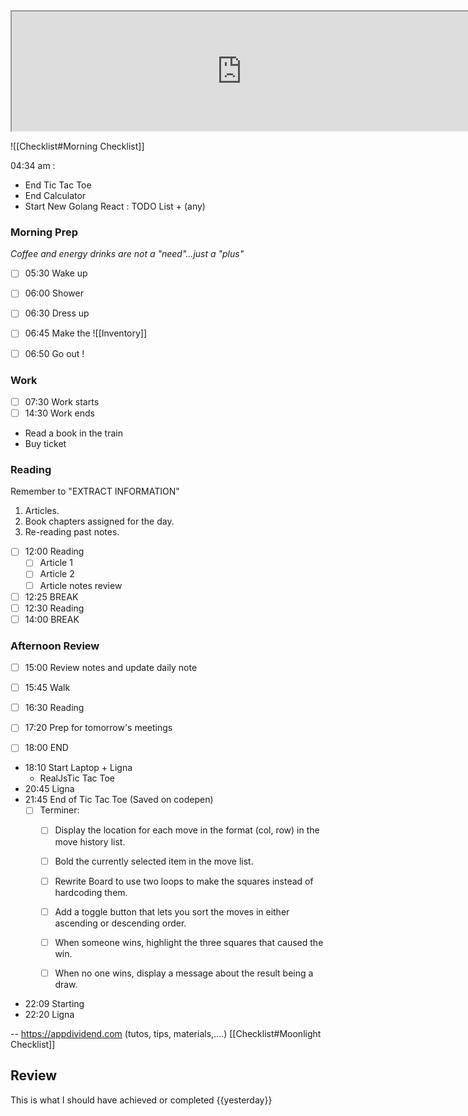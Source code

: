 <iframe src="https://www.youtube.com/embed/bkXn38__Gy0" class="resize-both" style="height: 191px; width: 735px;"></iframe>


![[Checklist#Morning Checklist]]

04:34 am : 
- End Tic Tac Toe
- End Calculator
- Start New Golang React : TODO List + (any)

### Morning Prep

*Coffee and energy drinks are not a "need"...just a "plus"*

- [ ] 05:30 Wake up
- [ ] 06:00 Shower
- [ ] 06:30 Dress up
- [ ] 06:45 Make the ![[Inventory]]
- [ ] 06:50 Go out !


### Work

- [ ] 07:30 Work starts
- [ ] 14:30 Work ends

* Read a book in the train
* Buy ticket

### Reading

Remember to "EXTRACT INFORMATION"

1. Articles.
2. Book chapters assigned for the day.
3. Re-reading past notes.
   
- [ ] 12:00 Reading
  - [ ] Article 1
  - [ ] Article 2
  - [ ] Article notes review
- [ ] 12:25 BREAK
- [ ] 12:30 Reading
- [ ] 14:00 BREAK

### Afternoon Review

- [ ] 15:00 Review notes and update daily note 
- [ ] 15:45 Walk
- [ ] 16:30 Reading
- [ ] 17:20 Prep for tomorrow's meetings
- [ ] 18:00 END


- 18:10 Start Laptop + Ligna
    - RealJsTic Tac Toe  
- 20:45 Ligna
- 21:45 End of Tic Tac  Toe (Saved on codepen)
    - [ ] Terminer:
        - [ ] Display the location for each move in the format (col, row) in the move history list.
        - [ ] Bold the currently selected item in the move list.
        - [ ] Rewrite Board to use two loops to make the squares instead of hardcoding them.
        - [ ] Add a toggle button that lets you sort the moves in either ascending or descending order.
        - [ ] When someone wins, highlight the three squares that caused the win.
        - [ ] When no one wins, display a message about the result being a draw.


- 22:09 Starting 
- 22:20 Ligna

-- https://appdividend.com (tutos, tips, materials,....)
[[Checklist#Moonlight Checklist]]

## Review

This is what I should have achieved or completed {{yesterday}}